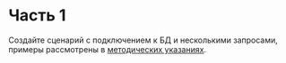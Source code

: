 # Часть 1

Создайте сценарий с подключением к БД и несколькими запросами, примеры рассмотрены в [методических указаниях](https://github.com/iu5team/iu5web-fall-2021/blob/main/tutorials/lab5/lab5_tutorial.md).
